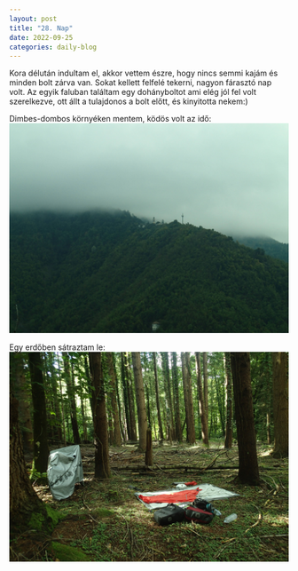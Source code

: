 ```yaml
---
layout: post
title: "28. Nap"
date: 2022-09-25
categories: daily-blog
---
```


Kora délután indultam el, akkor vettem észre, hogy nincs semmi kajám és minden bolt zárva van. Sokat kellett felfelé tekerni, nagyon fárasztó nap volt.
Az egyik faluban találtam egy dohányboltot ami elég jól fel volt szerelkezve, ott állt a tulajdonos a bolt előtt, és kinyitotta nekem:)

Dimbes-dombos környéken mentem, ködös volt az idő: ![templom](/day28templom.jpg)

Egy erdőben sátraztam le: ![Tábor](/day28camp.jpg)
